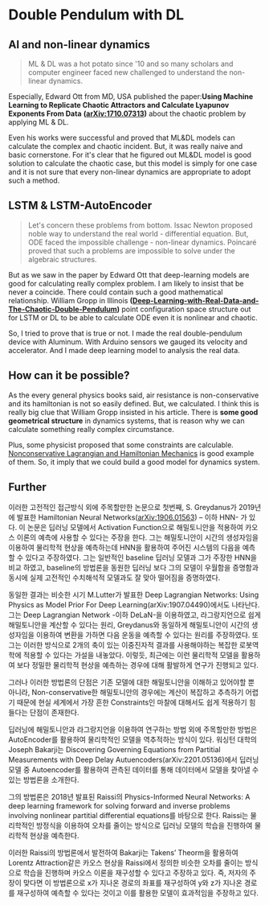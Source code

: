# Double Pendulum with DL

## AI and non-linear dynamics

> ML & DL was a hot potato since '10 and so many scholars and computer engineer faced new challenged to understand the non-linear dynamics. 

Especially, Edward Ott from MD, USA published the paper:**Using Machine Learning to Replicate Chaotic Attractors and Calculate Lyapunov Exponents From Data** **([arXiv:1710.07313](https://arxiv.org/abs/1710.07313))** about the chaotic problem by applying ML & DL.

 Even his works were successful and proved that ML&DL models can calculate the complex and chaotic incident. But, it was really naive and basic cornerstone. For it's clear that he figured out ML&DL model is good solution to calculate the chaotic case, but this model is simply for one case and it is not sure that every non-linear dynamics are appropriate to adopt such a method.



## LSTM & LSTM-AutoEncoder

> Let's concern these problems from bottom. Issac Newton proposed noble way to understand the real world - differential equation. But, ODE faced the impossible challenge - non-linear dynamics. Poincaré proved that such a problems are impossible to solve under the algebraic structures. 

But as we saw in the paper by Edward Ott that deep-learning models are good for calculating really complex problem. I am likely to insist that be never a coincide. There could contain such a good mathematical relationship. William Gropp in Illinois **([Deep-Learning-with-Real-Data-and-The-Chaotic-Double-Pendulum](https://cloud4scieng.org/2021/02/28/deep-learning-with-real-data-and-the-chaotic-double-pendulum/))** point configuration space structure out for LSTM or DL to be able to calculate ODE even it is nonlinear and chaotic. 

 So, I tried to prove that is true or not. I made the real double-pendulum device with Aluminum. With Arduino sensors we gauged its velocity and accelerator. And I made deep learning model to analysis the real data. 

## How can it be possible?

 As the every general physics books said, air resistance is non-conservative and its hamiltonian is not so easily defined. But, we calculated. I think this is really big clue that William Gropp insisted in his article. There is **some good geometrical structure** in dynamics systems, that is reason why we can calculate something really complex circumstance. 

Plus, some physicist proposed that some constraints are calculable. [Nonconservative  Lagrangian and Hamiltonian Mechanics](https://journals.aps.org/pre/abstract/10.1103/PhysRevE.53.1890) is good example of them. So, it imply that we could build a good model for dynamics system.


## Further

이러한 고전적인 접근방식 외에 주목할만한 논문으로 첫번째, S. Greydanus가 2019년에 발표한 Hamiltonian Neural Networks([arXiv:1906.01563](https://arxiv.org/abs/1906.01563)) – 이하 HNN- 가 있다. 이 논문은 딥러닝 모델에서 Activation Function으로 해밀토니안을 적용하여 카오스 이론의 예측에 사용할 수 있다는 주장을 한다. 그는 해밀토니안이 시간의 생성자임을 이용하여 물리학적 현상을 예측하는데 HNN을 활용하여 주어진 시스템의 다음을 예측할 수 있다고 주장하였다. 그는 일반적인 baseline 딥러닝 모델과 그가 주장한 HNN을 비교 하였고, baseline의 방법론을 동원한 딥러닝 보다 그의 모델이 우월함을 증명함과 동시에 실제 고전적인 수치해석적 모델과도 잘 맞아 떨어짐을 증명하였다.

동일한 결과는 비슷한 시기 M.Lutter가 발표한 Deep Lagrangian Networks: Using Physics as Model Prior For Deep Learning(arXiv:1907.04490)에서도 나타난다. 그는 Deep Lagrangian Network -이하 DeLaN-을 이용하였고, 라그랑지언으로 쉽게 해밀토니안을 계산할 수 있다는 원리, Greydanus와 동일하게 해밀토니안이 시간의 생성자임을 이용하여 변환을 가하면 다음 운동을 예측할 수 있다는 원리를 주장하였다. 또 그는 이러한 방식으로 2개의 축이 있는 이중진자적 결과를 사용해야하는 복잡한 로봇역학에 적용할 수 있다는 가설을 내놓았다. 이렇듯, 최근에는 이런 물리학적 모델을 활용하여 보다 정밀한 물리학적 현상을 예측하는  경우에 대해 활발하게 연구가 진행되고 있다.

그러나 이러한 방법론의 단점은 기존 모델에 대한 해밀토니안을 이해하고 있어야할 뿐 아니라, Non-conservative한 해밀토니안의 경우에는 계산이 복잡하고 추측하기 어렵기 때문에 현실 세계에서 가장 흔한 Constraints인 마찰에 대해서도 쉽게 적용하기 힘들다는 단점이 존재한다.

딥러닝에 해밀토니안과 라그랑지언을 이용하여 연구하는 방법 외에 주목할만한 방법은 AutoEncoder를 활용하여 물리학적인 모델을 역추적하는 방식이 있다. 워싱턴 대학의 Joseph Bakarji는 Discovering Governing Equations from Partitial Measurements with Deep Delay Autuencoders(arXiv:2201.05136)에서  딥러닝 모델 중 Autoencoder를 활용하여 관측된 데이터를 통해 데이터에서 모델을 찾아낼 수 있는 방법론을 소개한다.

그의 방법론은 2018년 발표된 Raissi의 Physics-Informed Neural Networks: A deep learning framework for solving forward and inverse problems involving nonlinear partitial differential equations를 바탕으로 한다. Raissi는 물리학적인 방정식을 이용하여 오차를 줄이는 방식으로 딥러닝 모델의 학습을 진행하여 물리학적 현상을 예측한다.

이러한 Raissi의 방법론에서 발전하여 Bakarji는 Takens’ Theorm을 활용하여 Lorentz Attraction같은 카오스 현상을 Raissi에서 정의한 비슷한 오차를 줄이는 방식으로 학습을 진행하며 카오스 이론을 재구성할 수 있다고 주장하고 있다. 즉, 저자의 주장이 맞다면 이 방법론으로 x가 지나온 경로의 좌표를 재구성하여 y와 z가 지나온 경로를 재구성하여 예측할 수 있다는 것이고 이를 활용한 모델이 효과적임을 주장하고 있다.
